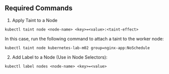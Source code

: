 ## Required Commands

1. Apply Taint to a Node
```shell
kubectl taint node <node-name> <key>=<value>:<taint-effect>
```
In this case, run the following command to attach a taint to the worker node:
```shell
kubectl taint node kubernetes-lab-m02 group=nginx-app:NoSchedule
```
2. Add Label to a Node (Use in Node Selectors):
```shell
kubectl label nodes <node-name> <key>=<value>
```